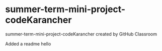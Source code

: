 # summer-term-mini-project-codeKarancher
summer-term-mini-project-codeKarancher created by GitHub Classroom

Added a readme
hello
